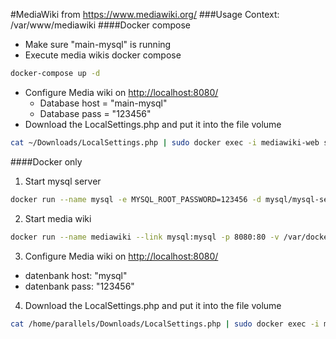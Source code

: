 #MediaWiki
from <https://www.mediawiki.org/>
###Usage
Context: /var/www/mediawiki
####Docker compose
- Make sure "main-mysql" is running 
- Execute media wikis docker compose
```bash
docker-compose up -d
```
- Configure Media wiki on <http://localhost:8080/>
  - Database host = "main-mysql"
  - Database pass = "123456"
- Download the LocalSettings.php and put it into the file volume
```bash
cat ~/Downloads/LocalSettings.php | sudo docker exec -i mediawiki-web sh -c 'cat > /var/www/html/LocalSettings.php'
```

####Docker only
1. Start mysql server
```bash
docker run --name mysql -e MYSQL_ROOT_PASSWORD=123456 -d mysql/mysql-server:latest
```
2. Start media wiki
```bash
docker run --name mediawiki --link mysql:mysql -p 8080:80 -v /var/docker/mediawiki/www:/var/www/html -d synctree/mediawiki
```
3. Configure Media wiki on <http://localhost:8080/>
  - datenbank host: "mysql"
  - datenbank pass: "123456"
4. Download the LocalSettings.php and put it into the file volume
```bash
cat /home/parallels/Downloads/LocalSettings.php | sudo docker exec -i mediawiki sh -c 'cat > /var/www/html/LocalSettings.php'
```

